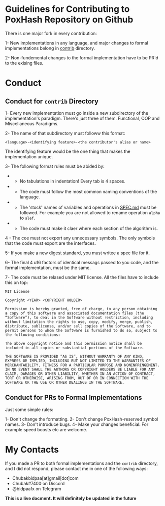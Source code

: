 # Guidelines for Contributing to PoxHash Repository on Github

There is one major fork in every contribution:

1- New implementations in any language, and major changes to formal implementations belong in [contrib](/contrib/) directory.

2- Non-fundemental changes to the formal implementation have to be PR'd to the exising files.

# Conduct

## Conduct for `contrib` Directory

1- Every new implementation must go inside a new subdirectory of the implementation's paradigm. There's just three of them. Functional, OOP and Miscellaneous Paradigms.

2- The name of that subdirectory must followw this format:

```
<language>-<identifying feature>-<the contributor's alias or name>
```

The identifying feature would be the one thing that makes the implementation unique.

3- The following format rules must be abided by:

- - No tabulations in indentation! Every tab is 4 spaces.
- - The code must follow the most common naming conventions of the language.
- - The 'stock' names of variables and operations in [SPEC.md](/SPEC.md) must be followed. For example you are not allowed to rename operation `alpha` to `alef`.
- - The code must make it claer where each section of the algorithm is.

4 - The coe must not export any unnecessary symbols. The only symbols that the code must export are the interfaces.

5- If you make a new digest standard, you must writee a spec file for it.

6- The final 4 u16 factors of identical messags passed to you code, and the formal implementation, must be the same.

7- The code must be relased under MIT license. All the files have to include this on top:

```
MIT License

Copyright <YEAR> <COPYRIGHT HOLDER>

Permission is hereby granted, free of charge, to any person obtaining a copy of this software and associated documentation files (the “Software”), to deal in the Software without restriction, including without limitation the rights to use, copy, modify, merge, publish, distribute, sublicense, and/or sell copies of the Software, and to permit persons to whom the Software is furnished to do so, subject to the following conditions:

The above copyright notice and this permission notice shall be included in all copies or substantial portions of the Software.

THE SOFTWARE IS PROVIDED “AS IS”, WITHOUT WARRANTY OF ANY KIND, EXPRESS OR IMPLIED, INCLUDING BUT NOT LIMITED TO THE WARRANTIES OF MERCHANTABILITY, FITNESS FOR A PARTICULAR PURPOSE AND NONINFRINGEMENT. IN NO EVENT SHALL THE AUTHORS OR COPYRIGHT HOLDERS BE LIABLE FOR ANY CLAIM, DAMAGES OR OTHER LIABILITY, WHETHER IN AN ACTION OF CONTRACT, TORT OR OTHERWISE, ARISING FROM, OUT OF OR IN CONNECTION WITH THE SOFTWARE OR THE USE OR OTHER DEALINGS IN THE SOFTWARE.
```

## Conduct for PRs to Formal Implementations

Just some simple rules:

1- Don't change the formatting.
2- Don't change PoxHash-reserved symbol names.
3- Don't introduce bugs.
4- Make your changes beneficial. For example speed boosts etc are welcome.

# My Contacts

If you made a PR to both formal implementations and the `contrib` directory, and I did not respond, please contact me in one of the following ways:

- Chubakbidpaa[at]gmail[dot]com
- Chubak#7400 on Discord
- @bidpaafx on Telegram

**This is a live docment. It will definitely be updated in the future**
